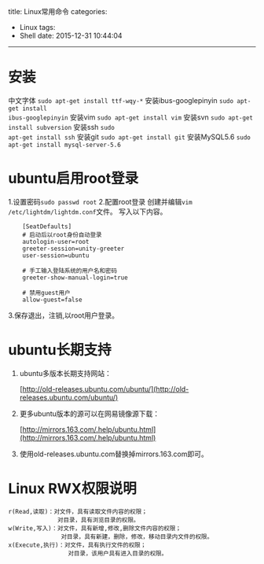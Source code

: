 title: Linux常用命令
categories:
  - Linux
tags:
  - Shell
date: 2015-12-31 10:44:04
---

# 安装
  中文字体 <code>sudo apt-get install ttf-wqy-*</code>
  安装ibus-googlepinyin <code>sudo apt-get install ibus-googlepinyin</code>
  安装vim <code>sudo apt-get install vim</code>
  安装svn <code>sudo apt-get install subversion</code>
  安装ssh <code>sudo apt-get install ssh</code>
  安装git <code>sudo apt-get install git</code>
  安装MySQL5.6 <code>sudo apt-get install mysql-server-5.6</code>

# ubuntu启用root登录

1.设置密码<code>sudo passwd root</code>
2.配置root登录
  创建并编辑<code>vim /etc/lightdm/lightdm.conf</code>文件。
  写入以下内容。
  ```
      [SeatDefaults]
      # 启动后以root身份自动登录
      autologin-user=root
      greeter-session=unity-greeter
      user-session=ubuntu

      # 手工输入登陆系统的用户名和密码
      greeter-show-manual-login=true

      # 禁用guest用户
      allow-guest=false
  ```
3.保存退出，注销,以root用户登录。


# ubuntu长期支持
1. ubuntu多版本长期支持网站：

   [http://old-releases.ubuntu.com/ubuntu/](http://old-releases.ubuntu.com/ubuntu/)

2. 更多ubuntu版本的源可以在网易镜像源下载：

   [http://mirrors.163.com/.help/ubuntu.html](http://mirrors.163.com/.help/ubuntu.html)

3. 使用old-releases.ubuntu.com替换掉mirrors.163.com即可。


# Linux RWX权限说明
```
r(Read,读取)：对文件，具有读取文件内容的权限；
              对目录，具有浏览目录的权限。
w(Write,写入)：对文件，具有新增,修改,删除文件内容的权限；
               对目录，具有新建，删除，修改，移动目录内文件的权限。
x(Execute,执行)：对文件，具有执行文件的权限；
                 对目录，该用户具有进入目录的权限。
```